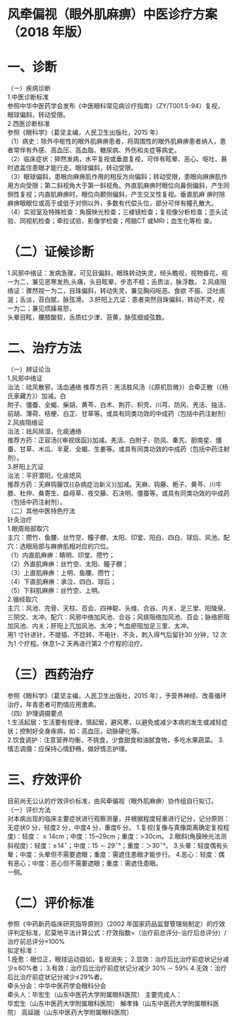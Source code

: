 # 风牵偏视（眼外肌麻痹）中医诊疗方案 （2018 年版）  
# 一、诊断  
（一）疾病诊断  
1.中医诊断标准  
参照中华中医药学会发布《中医眼科常见病诊疗指南》（ZY/T001.5-94）复视，眼球偏斜，转动受限。  
2.西医诊断标准  
参照《眼科学》（葛坚主编，人民卫生出版社，2015 年）  
（1）病史：除外中枢性的眼外肌麻痹患者，将周围性的眼外肌麻痹患者纳入，患者常伴有外感、高血压、高血脂、糖尿病、外伤和炎症等病史。  
（2）临床症状：猝然发病，水平复视或垂直复视，可伴有眩晕、恶心、呕吐、甚时遮盖住患眼才能行走。眼球偏斜，转动受限。  
（3）眼球偏斜，患眼向麻痹肌作用的相反方向偏斜；转动受限，患眼向麻痹肌作用方向受限；第二斜视角大于第一斜视角。外直肌麻痹时眼位向鼻侧偏斜，产生同侧性复视；内直肌麻痹时，眼位向颞侧偏斜，产生交叉性复视。垂直肌麻 痹时除麻痹眼眼位或高于或低于对侧以外，多数有代偿头位，部分可伴有瞳孔散大。  
（4）实验室及特殊检查：角膜映光检查；三棱镜检查；复视像分析检查；歪头试验、同视机检查；牵拉试验、影像学检查；颅脑CT 或MRI；血生化等检 查。  
# （二）证候诊断  
1.风邪中络证：发病急骤，可见目偏斜，眼珠转动失灵，倾头瞻视，视物昏花，视一为二，兼见恶寒发热,头痛，头目眩晕，步态不稳；舌质淡，脉浮数。 2.风痰阻络证：骤然视一为二，目珠偏斜，转动失灵，兼见胸闷呕恶、食欲 不振、泛吐痰涎；舌淡，苔白腻，脉弦滑。 3.肝阳上亢证：患者突然目珠偏斜，转动不灵，视一为二；兼见烦躁易怒，  
头晕目眩，腰膝酸软，舌质红少津、苔黄，脉弦细或弦数。  
# 二、治疗方法  
（一）辨证论治  
1.风邪中络证  
治法：祛风散邪，活血通络  推荐方药：羌活胜风汤（《原机启微》）合牵正散（《杨氏家藏方》）加减。白  
附子、僵蚕、全蝎、柴胡、黄芩、白术、荆芥、枳壳、川芎、防风、羌活、独活、前胡、薄荷、桔梗、白芷、甘草等。或具有同类功效的中成药（包括中药注射剂）  
2.风痰阻络证  
治法：祛风除湿，化痰通络  
推荐方药：正容汤(《审视瑶函》)加减。羌活、白附子、防风、秦艽、胆南星、僵蚕、甘草、木瓜、半夏、全蝎、生姜等。或具有同类功效的中成药（包括中药注射剂）。  
3.肝阳上亢证  
治法：平肝潜阳，化痰熄风  
推荐方药：天麻钩藤饮(《杂病症治新义》)加减。天麻、钩藤、栀子、黄芩、川牛膝、杜仲、桑寄生、益母草、夜交藤、石决明、僵蚕等。或具有同类功效的中成药（包括中药注射剂）。  
（二）其他中医特色疗法  
针灸治疗  
1.眼周局部取穴  
主穴：攒竹、鱼腰、丝竹空、瞳子髎、太阳、印堂、阳白、四白、球后、风池。配穴：选眼局部与麻痹肌相对应的穴位。  
（1）内直肌麻痹：睛明、印堂、攒竹；  
（2）外直肌麻痹：丝竹空、太阳、瞳子髎；  
（3）上直肌麻痹：上明、鱼腰、攒竹；  
（4）下直肌麻痹：承泣、四白、球后；  
（5）下斜肌麻痹：丝竹空、上明。  
2.循经取穴  
主穴：风池、完骨、天柱、百会、四神聪、头维、合谷、内关、足三里、阳陵泉、三阴交、太冲。配穴：风邪中络加风池、合谷；风痰阻络加风池、百会；脉络瘀阻加风池、内关；肝阳上亢加风池、太冲；气血瘀阻加足三里、太冲。  
用1 寸针进针，不提插、不捻转、不电针、不灸，刺入得气后留针30 分钟，12 次为1 个疗程。休息1\~2 天再进行第2 个疗程的治疗。  
# （三）西药治疗  
参照《眼科学》（葛坚主编，人民卫生出版社，2015 年），予营养神经、改善循环治疗，年青患者可酌情应用激素。  
（四）护理调摄要点  
1.生活起居：生活要有规律，慎起居，避风寒，以避免或减少本病的发生或减轻症状；控制好全身疾病，如：高血压，动脉硬化等。  
2.饮食调护：注意营养均衡，不挑食，少食甜食和油腻食物，多吃水果蔬菜。 3.情志调摄：应保持心情舒畅，做好情志护理。  
# 三、疗效评价  
目前尚无公认的疗效评价标准，由风牵偏视（眼外肌麻痹）协作组自行拟订。  
（一）评价方法  
对本病出现的临床主要症状进行观察测量，并根据程度轻重进行记分，记分原则：无症状0 分，轻度2 分，中度4 分，重度6 分。 1.复视(复像与真像距离确定复视程度)：轻度：${\leqslant}14\mathrm{cm}$；中度：15\~29cm；重度：$>\!30\mathrm{cm}$。 2.眼斜(角膜映光法测斜视度)：轻度：$\leqslant\!14^{\circ}$；中度：$15{\sim}29^{\circ}$°；重度：＞$30^{\circ}$°。 3.头晕：轻度偶有头晕；中度：头晕但不需要遮眼；重度：需遮住患眼才能步行。 4.恶心：轻度：偶有恶心；中度：恶心但不需要遮眼；重度：需遮住患眼。  
一侧。  
# （二）评价标准  
参照《中药新药临床研究指导原则》（2002 年国家药品监督管理局制定）的疗效评判定标准，尼莫地平法计算公式：疗效指数$=$（治疗前总评分-治疗后总评分）/治疗前总评分$\times100\%$  
拟定标准：  
1.痊愈：眼位正，眼球运动自如，复视消失； 2.显效：治疗后比治疗前症状记分减少$\geqslant\!60\%$者； 3.有效：治疗后比治疗前症状记分减少 $30\%{\sim}59\%$ 4.无效：治疗后比治疗前症状记分减少$\leq\!29\%$者。  
牵头分会：中华中医药学会眼科分会  
牵头人：毕宏生（山东中医药大学附属眼科医院） 主要完成人：  
毕宏生（山东中医药大学附属眼科医院） 解孝锋（山东中医药大学附属眼科医院） 高延娥（山东中医药大学附属眼科医院）  